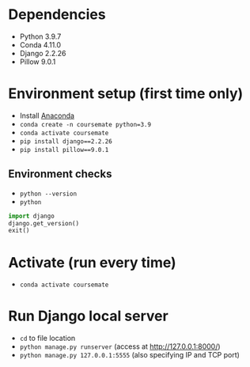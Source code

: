 # Dependencies
- Python 3.9.7 
- Conda 4.11.0
- Django 2.2.26
- Pillow 9.0.1

# Environment setup (first time only)
- Install [Anaconda](https://docs.conda.io/projects/conda/en/latest/user-guide/install/download.html)
- `conda create -n coursemate python=3.9`
- `conda activate coursemate`
- `pip install django==2.2.26`
- `pip install pillow==9.0.1`
## Environment checks
- `python --version`
- `python`
```python
import django
django.get_version()
exit()
```

# Activate (run every time)
- `conda activate coursemate`

# Run Django local server
- `cd` to file location
- `python manage.py runserver` (access at http://127.0.0.1:8000/)
- `python manage.py 127.0.0.1:5555` (also specifying IP and TCP port)
